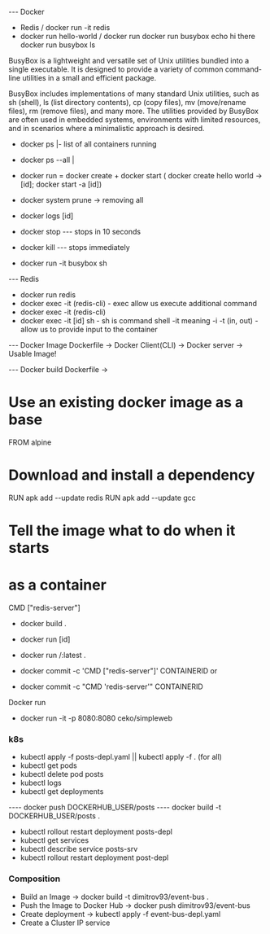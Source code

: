 --- Docker
- Redis / docker run -it redis
- docker run hello-world / docker run <container-name>
docker run busybox echo hi there
docker run busybox ls

BusyBox is a lightweight and versatile set of Unix utilities bundled into a single executable. It is designed to provide a variety of common command-line utilities in a small and efficient package.

BusyBox includes implementations of many standard Unix utilities, such as sh (shell), ls (list directory contents), cp (copy files), mv (move/rename files), rm (remove files), and many more. The utilities provided by BusyBox are often used in embedded systems, environments with limited resources, and in scenarios where a minimalistic approach is desired.

- docker ps         |- list of all containers running
- docker ps --all   |
- docker run = docker create + docker start ( docker create hello world -> [id]; docker start -a [id])

- docker system prune -> removing all
- docker logs [id]

- docker stop <container id> --- stops in 10 seconds
- docker kill <container id> --- stops immediately 

- docker run -it busybox sh

--- Redis
- docker run redis
- docker exec -it <container id> <command>(redis-cli) - exec allow us execute additional command 
- docker exec -it <command>(redis-cli)
- docker exec -it [id] sh - sh is command shell
-it meaning -i -t (in, out) - allow us to provide input to the container

--- Docker Image
Dockerfile -> Docker Client(CLI) -> Docker server -> Usable Image!


--- Docker build
Dockerfile ->
# Use an existing docker image as a base 
FROM alpine
# Download and install a dependency
RUN apk add --update redis
RUN apk add --update gcc
# Tell the image what to do when it starts
# as a container
CMD ["redis-server"]
- docker build .
- docker run [id]
- docker run <docker-id>/<project-name>:latest .

- docker commit -c 'CMD ["redis-server"]' CONTAINERID
or
- docker commit -c "CMD 'redis-server'" CONTAINERID

Docker run
- docker run -it -p 8080:8080 ceko/simpleweb


### k8s
- kubectl apply -f posts-depl.yaml || kubectl apply -f . (for all)
- kubectl get pods
- kubectl delete pod posts
- kubectl logs <pod-id>
- kubectl get deployments

---- docker push DOCKERHUB_USER/posts
---- docker build -t DOCKERHUB_USER/posts .

- kubectl rollout restart deployment posts-depl
- kubectl get services
- kubectl describe service posts-srv
- kubectl rollout restart deployment post-depl


### Composition
- Build an Image                                -> docker build  -t dimitrov93/event-bus .
- Push the Image to Docker Hub                  -> docker push dimitrov93/event-bus
- Create deployment                             -> kubectl apply -f event-bus-depl.yaml
- Create a Cluster IP service
